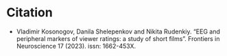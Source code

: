 # Citation
- Vladimir Kosonogov, Danila Shelepenkov and Nikita Rudenkiy. “EEG and peripheral markers of viewer ratings: a study of short
films”. Frontiers in Neuroscience 17 (2023). issn: 1662-453X.
